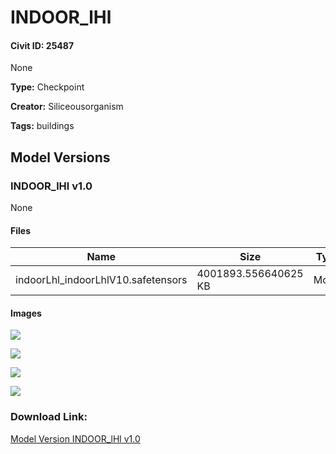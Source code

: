 # INDOOR_lHl

#### Civit ID: 25487

None

**Type:** Checkpoint

**Creator:** Siliceousorganism

**Tags:** buildings

## Model Versions

### INDOOR_lHl v1.0

None

#### Files

| Name | Size | Type | Format | Download Url | AutoV1 | AutoV2 | SHA256 | CRC32 | BLAKE3 |
| --- | --- | --- | --- | --- | --- | --- | --- | --- | --- |
| indoorLhl_indoorLhlV10.safetensors | 4001893.556640625 KB | Model | SafeTensor | https://civitai.com/api/download/models/30513 | DE2F2560 | 0899DD6338 | 0899DD6338B880B77CAAA50FAC21DF0023343B63E8570935634E138ABE4F771D | 62AAFF3C | 191D433978BB37D3FBB472CB245830EC6C10AA13131F997911C3F687C3BCB279 |

#### Images

<p><img src="https://image.civitai.com/xG1nkqKTMzGDvpLrqFT7WA/b495230b-8613-4b7d-80a9-375267415a00/width=450/346472.jpeg" /></p>

<p><img src="https://image.civitai.com/xG1nkqKTMzGDvpLrqFT7WA/a33e4252-b247-4dec-2225-443871480700/width=450/346471.jpeg" /></p>

<p><img src="https://image.civitai.com/xG1nkqKTMzGDvpLrqFT7WA/35ddd911-b810-47fd-187f-e36e6c125f00/width=450/346470.jpeg" /></p>

<p><img src="https://image.civitai.com/xG1nkqKTMzGDvpLrqFT7WA/4753a61b-b1c0-4c89-ea05-7570343cbf00/width=450/346610.jpeg" /></p>

### Download Link:

[Model Version INDOOR_lHl v1.0](https://civitai.com/api/download/models/30513)

